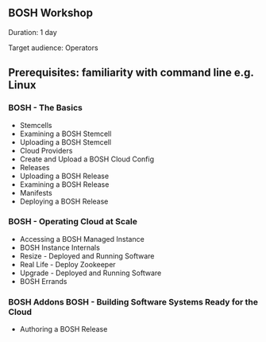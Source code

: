 ## BOSH Workshop

Duration: 1 day

Target audience: Operators

Prerequisites: familiarity with command line e.g. Linux
---

### BOSH - The Basics
- Stemcells
- Examining a BOSH Stemcell
- Uploading a BOSH Stemcell
- Cloud Providers
- Create and Upload a BOSH Cloud Config
- Releases
- Uploading a BOSH Release
- Examining a BOSH Release
- Manifests
- Deploying a BOSH Release

### BOSH - Operating Cloud at Scale
- Accessing a BOSH Managed Instance
- BOSH Instance Internals
- Resize - Deployed and Running Software
- Real Life - Deploy Zookeeper
- Upgrade - Deployed and Running Software
- BOSH Errands

### BOSH Addons BOSH - Building Software Systems Ready for the Cloud
- Authoring a BOSH Release
